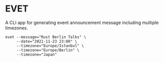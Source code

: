# EVET

A CLI app for generating event announcement message including multiple
timezones.

    evet --message="Rust Berlin Talks" \
         --date="2021-11-23 23:00" \
         --timezone="Europe/Istanbul" \
         --timezone="Europe/Berlin" \
         --timezone="Japan"
